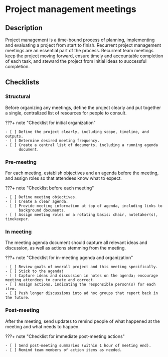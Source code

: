 # Project management meetings

## Description


Project management is a time-bound process of planning, implementing and evaluating a project from start to finish. Recurrent project management meetings are an essential part of the process. Recurrent team meetings keep the project moving forward, ensure timely and accountable completion of each task, and steward the project from initial ideas to successful completion.
 
## Checklists

### Structural

Before organizing any meetings, define the project clearly and put together
a single, centralized list of resources for people to consult.

???+ note "Checklist for initial organization"

    - [ ] Define the project clearly, including scope, timeline, and outputs.
    - [ ] Determine desired meeting frequency.
    - [ ] Create a central list of documents, including a running agenda
          document.

### Pre-meeting

For each meeting, establish objectives and an agenda before the meeting,
and assign roles so that attendees know what to expect.

???+ note "Checklist before each meeting"

    - [ ] Define meeting objectives.
    - [ ] Create a clear agenda.
    - [ ] Provide meeting information at top of agenda, including links to
          background documents.
    - [ ] Assign meeting roles on a rotating basis: chair, notetaker(s), timekeeper.
    
### In meeting

The meeting agenda document should capture all relevant ideas and discussion,
as well as actions stemming from the meeting.

???+ note "Checklist for in-meeting agenda and organization"

    - [ ] Review goals of overall project and this meeting specifically.
    - [ ] Stick to the agenda!
    - [ ] Capture ideas and discussion in notes on the agenda; encourage meeting attendees to curate and correct.
    - [ ] Assign actions, indicating the responsible person(s) for each item.
    - [ ] Push longer discussions into ad hoc groups that report back in the future.
    
### Post-meeting

After the meeting, send updates to remind people of what happened
at the meeting and what needs to happen.

???+ note "Checklist for immediate post-meeting actions"

    - [ ] Send post-meeting summaries (within 1 hour of meeting end).
    - [ ] Remind team members of action items as needed.

